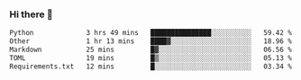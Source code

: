### Hi there 👋

<!--START_SECTION:waka-->

```txt
Python             3 hrs 49 mins   ███████████████░░░░░░░░░░   59.42 %
Other              1 hr 13 mins    ████▓░░░░░░░░░░░░░░░░░░░░   18.96 %
Markdown           25 mins         █▓░░░░░░░░░░░░░░░░░░░░░░░   06.56 %
TOML               19 mins         █▒░░░░░░░░░░░░░░░░░░░░░░░   05.13 %
Requirements.txt   12 mins         █░░░░░░░░░░░░░░░░░░░░░░░░   03.34 %
```

<!--END_SECTION:waka-->

<!--
**Jonas-VanHaeken/Jonas-VanHaeken** is a ✨ _special_ ✨ repository because its `README.md` (this file) appears on your GitHub profile.

Here are some ideas to get you started:

- 🔭 I’m currently working on ...
- 🌱 I’m currently learning ...
- 👯 I’m looking to collaborate on ...
- 🤔 I’m looking for help with ...
- 💬 Ask me about ...
- 📫 How to reach me: ...
- 😄 Pronouns: ...
- ⚡ Fun fact: ...
-->
